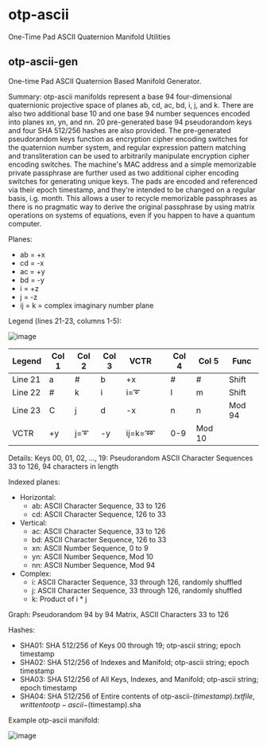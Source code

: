 # otp-ascii
One-Time Pad ASCII Quaternion Manifold Utilities

## otp-ascii-gen
One-time Pad ASCII Quaternion Based Manifold Generator.

Summary:
otp-ascii manifolds represent a base 94 four-dimensional quaternionic projective space of planes ab, cd, ac, bd, i, j, and k. There are also two additional base 10 and one base 94 number sequences encoded into planes xn, yn, and nn. 20 pre-generated base 94 pseudorandom keys and four SHA 512/256 hashes are also provided. The pre-generated pseudorandom keys function as encryption cipher encoding switches for the quaternion number system, and regular expression pattern matching and transliteration can be used to arbitrarily manipulate encryption cipher encoding switches. The machine's MAC address and a simple memorizable private passphrase are further used as two additional cipher encoding switches for generating unique keys. The pads are encoded and referenced via their epoch timestamp, and they're intended to be changed on a regular basis, i.g. month. This allows a user to recycle memorizable passphrases as there is no pragmatic way to derive the original passphrase by using matrix operations on systems of equations, even if you happen to have a quantum computer.

Planes:
  - ab = +x
  - cd = -x
  - ac = +y
  - bd = -y
  - i = +z
  - j = -z
  - ij = k = complex imaginary number plane

Legend (lines 21-23, columns 1-5):

![image](https://user-images.githubusercontent.com/22720196/120064618-c6bb6600-c032-11eb-8448-ecdb5a1816c6.png)

| Legend  | Col 1 | Col 2 | Col 3 | VCTR   |   | Col 4 | Col 5  | Func   |
|---------|-------|-------|-------|--------|---|-------|--------|--------|
| Line 21 | a     | #     | b     | +x     |   | #     | #      | Shift  |
| Line 22 | #     | k     | i     | i=➰    |   | l     | m      | Shift  |
| Line 23 | C     | j     | d     | -x     |   | n     | n      | Mod 94 |
| VCTR    | +y    | j=➰   | -y    | ij=k=➿ |   | 0-9   | Mod 10 |        |

Details:
Keys 00, 01, 02, ..., 19: Pseudorandom ASCII Character Sequences 33 to 126, 94 characters in length

Indexed planes:
  - Horizontal:
      - ab: ASCII Character Sequence, 33 to 126
      - cd: ASCII Character Sequence, 126 to 33
  - Vertical:
      - ac: ASCII Character Sequence, 33 to 126
      - bd: ASCII Character Sequence, 126 to 33
      - xn: ASCII Number Sequence, 0 to 9
      - yn: ASCII Number Sequence, Mod 10
      - nn: ASCII Number Sequence, Mod 94
  - Complex:
      - i: ASCII Character Sequence, 33 through 126, randomly shuffled
      - j: ASCII Character Sequence, 33 through 126, randomly shuffled
      - k: Product of i * j
    
Graph: Pseudorandom 94 by 94 Matrix, ASCII Characters 33 to 126

Hashes:
 - SHA01: SHA 512/256 of Keys 00 through 19; otp-ascii string; epoch timestamp
 - SHA02: SHA 512/256 of Indexes and Manifold; otp-ascii string; epoch timestamp
 - SHA03: SHA 512/256 of All Keys, Indexes, and Manifold; otp-ascii string; epoch timestamp
 - SHA04: SHA 512/256 of Entire contents of otp-ascii-$(timestamp).txt file, written to otp-ascii-$(timestamp).sha


Example otp-ascii manifold:

![image](https://user-images.githubusercontent.com/22720196/120057348-f0ab6300-c007-11eb-92ae-edb609560261.png)

